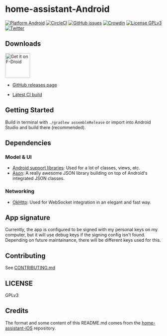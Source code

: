 home-assistant-Android
======================

[![Platform Android](https://img.shields.io/badge/Platform-Android-6ab344.svg?style=flat)](https://developer.android.com/)
[![CircleCI](https://circleci.com/gh/Maxr1998/home-assistant-Android.svg?style=svg)](https://circleci.com/gh/Maxr1998/home-assistant-Android)
[![GitHub issues](https://img.shields.io/github/issues/Maxr1998/home-assistant-Android.svg)](https://github.com/Maxr1998/home-assistant-Android/issues)
[![Crowdin](https://d322cqt584bo4o.cloudfront.net/home-assistant-android/localized.svg)](https://crowdin.com/project/home-assistant-android)
[![License GPLv3](https://img.shields.io/badge/license-GPLv3-red.svg?style=flat)](https://github.com/Maxr1998/home-assistant-Android/blob/master/LICENSE)
[![Twitter](https://img.shields.io/twitter/url/https/twitter.com/home_assistant.svg?style=social)](https://twitter.com/home_assistant)


## Downloads
[<img src="https://f-droid.org/badge/get-it-on.png"
      alt="Get it on F-Droid"
      height="80">](https://f-droid.org/app/io.homeassistant.android)

- [GitHub releases page](https://github.com/Maxr1998/home-assistant-Android/releases)

- [Latest CI build](https://circleci.com/api/v1.1/project/github/Maxr1998/home-assistant-Android/latest/artifacts/0/$CIRCLE_ARTIFACTS/hass-ci-unsigned.apk)

## Getting Started

Build in terminal with `./gradlew assembleRelease` or import into Android Studio and build there (recommended).

## Dependencies

### Model & UI

- [Android support libraries](https://developer.android.com/topic/libraries/support-library/index.html): Used for a lot of classes, views, etc.
- [Ason](https://github.com/afollestad/ason): A really awesome JSON library building on top of Android's integrated JSON classes.

### Networking

- [OkHttp](http://square.github.io/okhttp/): Used for WebSocket integration in an elegant and fast way.

## App signature

Currently, the app is configured to be signed with my personal keys on my computer, but it will use debug keys if the signing config isn't found.
Depending on future maintainance, there will be different keys used for this.

## Contributing

See [CONTRIBUTING.md](CONTRIBUTING.md)

## LICENSE

GPLv3

## Credits

The format and some content of this README.md comes from the [home-assistant-iOS](https://github.com/home-assistant/home-assistant-iOS) repository.
